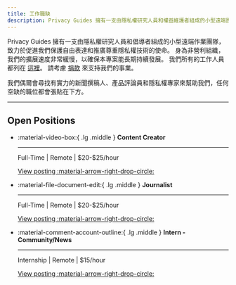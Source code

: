 ```yaml
---
title: 工作職缺
description: Privacy Guides 擁有一支由隱私權研究人員和權益維護者組成的小型遠端團隊。 我們將來可能有的任何職位空缺都會在此公布。
---
```


Privacy Guides 擁有一支由隱私權研究人員和倡導者組成的小型遠端作業團隊，致力於促進我們保護自由表達和推廣尊重隱私權技術的使命。 身為非營利組織，我們的擴展速度非常緩慢，以確保本專案能長期持續發展。 我們所有的工作人員都列在 [這裡](../about.md#staff)。 請考慮 [捐款](donate.md) 來支持我們的事業。

我們偶爾會尋找有實力的新聞撰稿人、產品評論員和隱私權專家來幫助我們，任何空缺的職位都會張貼在下方。

---

## Open Positions

<div class="grid cards" markdown>

- :material-video-box:{ .lg .middle } **Content Creator**

  ---

  Full-Time | Remote | \$20-$25/hour

  [View posting :material-arrow-right-drop-circle:](jobs/content-creator.md)

- :material-file-document-edit:{ .lg .middle } **Journalist**

  ---

  Full-Time | Remote | \$20-$25/hour

  [View posting :material-arrow-right-drop-circle:](jobs/journalist.md)

- :material-comment-account-outline:{ .lg .middle } **Intern - Community/News**

  ---

  Internship | Remote | \$15/hour

  [View posting :material-arrow-right-drop-circle:](jobs/intern-news.md)

</div>
